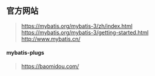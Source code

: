 ## 官方网站

> <https://mybatis.org/mybatis-3/zh/index.html>
> <https://mybatis.org/mybatis-3/getting-started.html>
> <http://www.mybatis.cn/>

#### mybatis-plugs

> <https://baomidou.com/>
